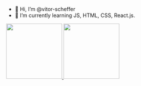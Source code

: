 - 👋 Hi, I’m @vitor-scheffer
- 🌱 I’m currently learning JS, HTML, CSS, React.js.

<div>
<a href="https://github.com/vitor-scheffer">
<img height="150em" src="https://github-readme-stats.vercel.app/api/top-langs/?username=vitor-scheffer&layout=compact&langs_count=7&theme=dracula"/>
<img height="150em" src="https://github-readme-stats.vercel.app/api?username=vitor-scheffer&show_icons=true&theme=dracula&include_all_commits=true&count_private=true"/>
</div>
